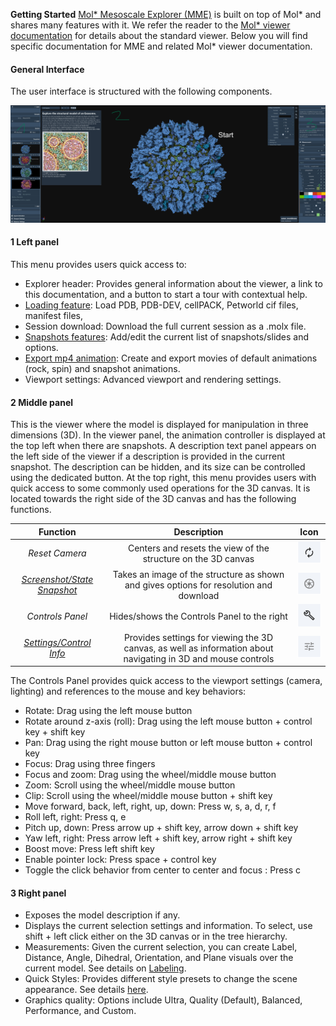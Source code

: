 ﻿**Getting Started**
[Mol\* Mesoscale Explorer (MME)](https://molstar.org/me/) is built on top of Mol\* and shares many features with it. We refer the reader to the [Mol\* viewer documentation](https://molstar.org/viewer-docs/) for details about the standard viewer. Below you will find specific documentation for MME and related Mol\* viewer documentation.

#### **General Interface**
The user interface is structured with the following components.

![General interface](./img/generalinterfaceME.png)

#### **1 Left panel**

This menu provides users quick access to:

- Explorer header: Provides general information about the viewer, a link to this documentation, and a button to start a tour with contextual help.
- [Loading feature](fileformat.md): Load PDB, PDB-DEV, cellPACK, Petworld cif files, manifest files, 
- Session download: Download the full current session as a .molx file.
- [Snapshots features](snapshot.md): Add/edit the current list of snapshots/slides and options.
- [Export mp4 animation](Images_Movies.md): Create and export movies of default animations (rock, spin) and snapshot animations.
- Viewport settings: Advanced viewport and rendering settings.

#### **2 Middle panel**

This is the viewer where the model is displayed for manipulation in three dimensions (3D). In the viewer panel, the animation controller is displayed at the top left when there are snapshots. A description text panel appears on the left side of the viewer if a description is provided in the current snapshot. The description can be hidden, and its size can be controlled using the dedicated button. At the top right, this menu provides users with quick access to some commonly used operations for the 3D canvas. It is located towards the right side of the 3D canvas and has the following functions.

|**Function**|**Description**|**Icon**|
| :-: | :-: | :-: |
|*Reset Camera*|Centers and resets the view of the structure on the 3D canvas| ![](./img/resetcameraicon.png)|
|[*Screenshot/State Snapshot*](Images_Movies.md)|Takes an image of the structure as shown and gives options for resolution and download| ![](./img/screenshoticon.png)|
|*Controls Panel*|Hides/shows the Controls Panel to the right| ![](./img/controlpanelicon.png)|
|[*Settings/Control Info*](viewport.md)|Provides settings for viewing the 3D canvas, as well as information about navigating in 3D and mouse controls| ![](./img/settingsicon.png)|

The Controls Panel provides quick access to the viewport settings (camera, lighting) and references to the mouse and key behaviors:

- Rotate: Drag using the left mouse button
- Rotate around z-axis (roll): Drag using the left mouse button + control key + shift key
- Pan: Drag using the right mouse button or left mouse button + control key
- Focus: Drag using three fingers
- Focus and zoom: Drag using the wheel/middle mouse button
- Zoom: Scroll using the wheel/middle mouse button
- Clip: Scroll using the wheel/middle mouse button + shift key
- Move forward, back, left, right, up, down: Press w, s, a, d, r, f
- Roll left, right: Press q, e
- Pitch up, down: Press arrow up + shift key, arrow down + shift key
- Yaw left, right: Press arrow left + shift key, arrow right + shift key
- Boost move: Press left shift key
- Enable pointer lock: Press space + control key
- Toggle the click behavior from center to center and focus : Press c

#### **3 Right panel**

- Exposes the model description if any.
- Displays the current selection settings and information. To select, use shift + left click either on the 3D canvas or in the tree hierarchy.
- Measurements: Given the current selection, you can create Label, Distance, Angle, Dihedral, Orientation, and Plane visuals over the current model. See details on [Labeling](measurements.md).
- Quick Styles: Provides different style presets to change the scene appearance. See details [here](quick-styles.md).
- Graphics quality: Options include Ultra, Quality (Default), Balanced, Performance, and Custom.